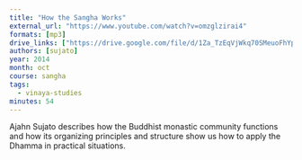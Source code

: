 ```yaml
---
title: "How the Sangha Works"
external_url: "https://www.youtube.com/watch?v=omzglzirai4"
formats: [mp3]
drive_links: ["https://drive.google.com/file/d/1Za_TzEqVjWkq70SMeuoFhYpuhmouFu9M/view?usp=drivesdk"]
authors: [sujato]
year: 2014
month: oct
course: sangha
tags:
  - vinaya-studies
minutes: 54
---
```


Ajahn Sujato describes how the Buddhist monastic community functions and how its organizing principles and structure show us how to apply the Dhamma in practical situations.
